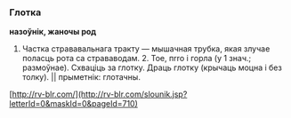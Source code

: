 ### Глотка
**назоўнік, жаночы род**

1. Частка стрававальнага тракту — мышачная трубка, якая злучае поласць рота са страваводам. 2. Тое, пrrо і горла (у 1 знач.; размоўнае). Схваціць за глотку. Драць глотку (крычаць моцна і без толку). || прыметнік: глотачны.

<a rel="author">[http://rv-blr.com/](http://rv-blr.com/slounik.jsp?letterId=0&maskId=0&pageId=710)</a>

